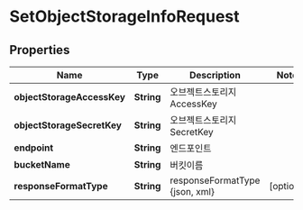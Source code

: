 
# SetObjectStorageInfoRequest

## Properties
Name | Type | Description | Notes
------------ | ------------- | ------------- | -------------
**objectStorageAccessKey** | **String** | 오브젝트스토리지 AccessKey | 
**objectStorageSecretKey** | **String** | 오브젝트스토리지 SecretKey | 
**endpoint** | **String** | 엔드포인트 | 
**bucketName** | **String** | 버킷이름 | 
**responseFormatType** | **String** | responseFormatType {json, xml} |  [optional]



